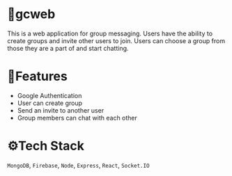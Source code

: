 # 💬gcweb

This is a web application for group messaging.
Users have the ability to create groups and invite other users to join.
Users can choose a group from those they are a part of and start chatting. 

# 🤔Features

- Google Authentication
- User can create group
- Send an invite to another user
- Group members can chat with each other

# ⚙️Tech Stack 

`MongoDB`, `Firebase`, `Node`, `Express`, `React`, `Socket.IO`
